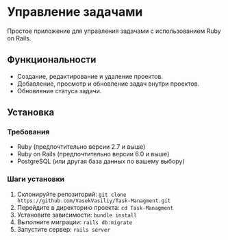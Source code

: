 # Управление задачами

Простое приложение для управления задачами с использованием Ruby on Rails.

## Функциональности

- Создание, редактирование и удаление проектов.
- Добавление, просмотр и обновление задач внутри проектов.
- Обновление статуса задачи.

## Установка

### Требования

- Ruby (предпочтительно версии 2.7 и выше)
- Ruby on Rails (предпочтительно версии 6.0 и выше)
- PostgreSQL (или другая база данных по вашему выбору)

### Шаги установки

1. Склонируйте репозиторий: `git clone https://github.com/VasekVasiliy/Task-Managment.git`
2. Перейдите в директорию проекта: `cd Task-Managment`
3. Установите зависимости: `bundle install`
4. Выполните миграции: `rails db:migrate`
5. Запустите сервер: `rails server`

